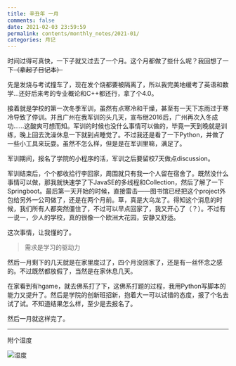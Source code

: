 ```yaml
---
title: 辛丑年 一月
comments: false
date: 2021-02-03 23:59:59
permalink: contents/monthly_notes/2021-01/
categories: 月记
---
```


时间过得可真快，一下子就又过去了一个月。这个月都做了些什么呢？我回想了一下~~（拿起了日记本）~~

<!-- more -->

先是发烧与考试撞车了，现在发个烧都要被隔离了，所以我完美地缓考了英语和数学...还好后来考的专业概论和C++都还行，拿了个4.0。

接着就是学校的第一次冬季军训，虽然有点寒冷和干燥，甚至有一天下冻雨过于寒冷导致了停训。并且广州在我军训的头几天，宣布继2016后，广州再次入冬成功......这酸爽可想而知。军训的时候也没什么事情可以做的，毕竟一天到晚就是训练，晚上回去洗澡休息一下就到点睡觉了。不过我还是看了一下Python，并做了一些小工具来玩耍。虽然不怎么样，但是是在军训里嘛，满足了。

军训期间，报名了学院的小程序的活，军训之后要留校7天做点discussion。

军训结束后，个个都收拾行李回家，周围就只有我一个人留在宿舍了。既然没什么事情可以做，那我就快速学了下JavaSE的多线程和Collection，然后了解了一下Springboot。最后第一天开始的时候，直接雷击——图书馆已经把这个project外包给另外一公司做了，还是在两个月前。草，真是大乌龙了。得知这个消息的时候，我们所有人都突然僵住了，不过可以早点回家了，我又开心了（？）。不过有一说一，少人的学校，真的很像一个欧洲大花园，安静又舒适。

这次事情，让我懂的了。

> 需求是学习的驱动力

然后一月剩下的几天就是在家里度过了，四个月没回家了，还是有一丝怀念之感的。不过既然都放假了，当然是在家休息几天。

在家看到有hgame，就去佛系打了下，这佛系打题的过程，我用Python写脚本的能力又提升了。然后是学院的创新班招新，抱着大一可以试错的态度，报了个名去试了试。不知道结果怎么样，至少是去报名了。

然后一月就这样完了。

---

附个湿度

![湿度](https://cdn.jsdelivr.net/gh/situ2001/assets/img/20210330234203.jpg)
